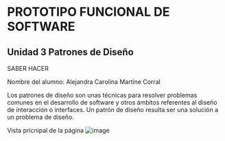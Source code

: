 # PROTOTIPO FUNCIONAL DE SOFTWARE

## Unidad 3 Patrones de Diseño
SABER HACER

Nombre del alumno: Alejandra Carolina Martíne Corral

Los patrones de diseño son unas técnicas para resolver problemas comunes en el desarrollo de software y otros ámbitos referentes al diseño de interacción o interfaces. 
Un patrón de diseño resulta ser una solución a un problema de diseño.

Vista pricnipal de la página
![image](https://user-images.githubusercontent.com/126124227/228338135-0662de67-dacd-4548-a23b-d15dcffd9f5e.png)

